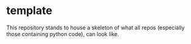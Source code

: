 # template
This repository stands to house a skeleton of what all repos (especially those containing python code), can look like.
